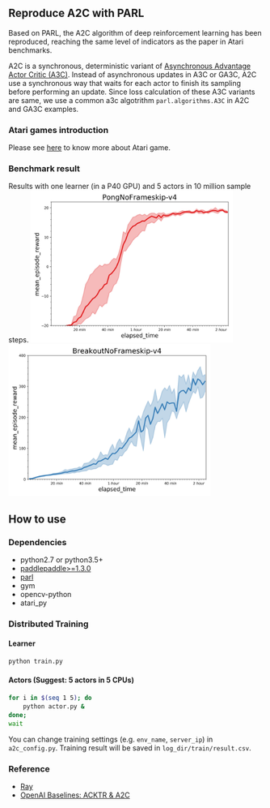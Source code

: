 ## Reproduce A2C with PARL
Based on PARL, the A2C algorithm of deep reinforcement learning has been reproduced, reaching the same level of indicators as the paper in Atari benchmarks.

A2C is a synchronous, deterministic variant of [Asynchronous Advantage Actor Critic (A3C)](https://arxiv.org/abs/1602.01783). Instead of asynchronous updates in A3C or
GA3C, A2C use a synchronous way that waits for each actor to finish its sampling before performing an update. Since loss calculation of these A3C variants are same, we use a common a3c algotrithm `parl.algorithms.A3C` in A2C and GA3C examples.

### Atari games introduction
Please see [here](https://gym.openai.com/envs/#atari) to know more about Atari game.

### Benchmark result
Results with one learner (in a P40 GPU) and 5 actors in 10 million sample steps.
<img src=".benchmark/A2C_Pong.jpg" width = "400" height ="300" alt="A2C_Pong" /> <img src=".benchmark/A2C_Breakout.jpg" width = "400" height ="300" alt="A2C_Breakout"/>

## How to use
### Dependencies
+ python2.7 or python3.5+
+ [paddlepaddle>=1.3.0](https://github.com/PaddlePaddle/Paddle)
+ [parl](https://github.com/PaddlePaddle/PARL)
+ gym
+ opencv-python
+ atari_py


### Distributed Training

#### Learner
```sh
python train.py 
```

#### Actors (Suggest: 5 actors in 5 CPUs)
```sh
for i in $(seq 1 5); do
    python actor.py &
done;
wait
```

You can change training settings (e.g. `env_name`, `server_ip`) in `a2c_config.py`.
Training result will be saved in `log_dir/train/result.csv`.

### Reference
+ [Ray](https://github.com/ray-project/ray)
+ [OpenAI Baselines: ACKTR & A2C](https://openai.com/blog/baselines-acktr-a2c/)
